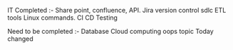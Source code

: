 IT
Completed :-
Share point, confluence, API.
Jira
version control
sdlc
ETL tools
Linux commands.
CI CD
Testing

Need to be completed :-
Database
Cloud computing
oops topic
Today changed
